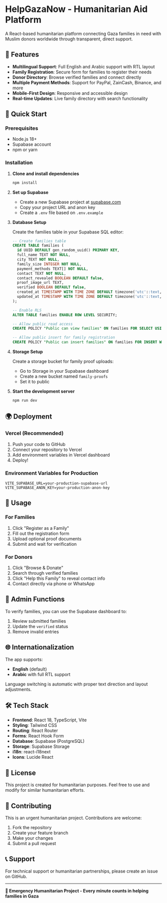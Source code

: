 # HelpGazaNow - Humanitarian Aid Platform

A React-based humanitarian platform connecting Gaza families in need with Muslim donors worldwide through transparent, direct support.

## 🌟 Features

- **Multilingual Support**: Full English and Arabic support with RTL layout
- **Family Registration**: Secure form for families to register their needs
- **Donor Directory**: Browse verified families and connect directly
- **Multiple Payment Methods**: Support for PayPal, ZainCash, Binance, and more
- **Mobile-First Design**: Responsive and accessible design
- **Real-time Updates**: Live family directory with search functionality

## 🚀 Quick Start

### Prerequisites

- Node.js 18+ 
- Supabase account
- npm or yarn

### Installation

1. **Clone and install dependencies**
   ```bash
   npm install
   ```

2. **Set up Supabase**
   - Create a new Supabase project at [supabase.com](https://supabase.com)
   - Copy your project URL and anon key
   - Create a `.env` file based on `.env.example`

3. **Database Setup**
   
   Create the families table in your Supabase SQL editor:
   
   ```sql
   -- Create families table
   CREATE TABLE families (
     id UUID DEFAULT gen_random_uuid() PRIMARY KEY,
     full_name TEXT NOT NULL,
     city TEXT NOT NULL,
     family_size INTEGER NOT NULL,
     payment_methods TEXT[] NOT NULL,
     contact TEXT NOT NULL,
     contact_revealed BOOLEAN DEFAULT false,
     proof_image_url TEXT,
     verified BOOLEAN DEFAULT false,
     created_at TIMESTAMP WITH TIME ZONE DEFAULT timezone('utc'::text, now()) NOT NULL,
     updated_at TIMESTAMP WITH TIME ZONE DEFAULT timezone('utc'::text, now()) NOT NULL
   );

   -- Enable RLS
   ALTER TABLE families ENABLE ROW LEVEL SECURITY;

   -- Allow public read access
   CREATE POLICY "Public can view families" ON families FOR SELECT USING (true);

   -- Allow public insert for family registration
   CREATE POLICY "Public can insert families" ON families FOR INSERT WITH CHECK (true);
   ```

4. **Storage Setup**
   
   Create a storage bucket for family proof uploads:
   - Go to Storage in your Supabase dashboard
   - Create a new bucket named `family-proofs`
   - Set it to public

5. **Start the development server**
   ```bash
   npm run dev
   ```

## 🌍 Deployment

### Vercel (Recommended)

1. Push your code to GitHub
2. Connect your repository to Vercel
3. Add environment variables in Vercel dashboard
4. Deploy!

### Environment Variables for Production

```
VITE_SUPABASE_URL=your-production-supabase-url
VITE_SUPABASE_ANON_KEY=your-production-anon-key
```

## 📱 Usage

### For Families
1. Click "Register as a Family"
2. Fill out the registration form
3. Upload optional proof documents
4. Submit and wait for verification

### For Donors
1. Click "Browse & Donate"
2. Search through verified families
3. Click "Help this Family" to reveal contact info
4. Contact directly via phone or WhatsApp

## 🔐 Admin Functions

To verify families, you can use the Supabase dashboard to:
1. Review submitted families
2. Update the `verified` status
3. Remove invalid entries

## 🌐 Internationalization

The app supports:
- **English** (default)
- **Arabic** with full RTL support

Language switching is automatic with proper text direction and layout adjustments.

## 🛠 Tech Stack

- **Frontend**: React 18, TypeScript, Vite
- **Styling**: Tailwind CSS
- **Routing**: React Router
- **Forms**: React Hook Form
- **Database**: Supabase (PostgreSQL)
- **Storage**: Supabase Storage
- **i18n**: react-i18next
- **Icons**: Lucide React

## 📄 License

This project is created for humanitarian purposes. Feel free to use and modify for similar humanitarian efforts.

## 🤝 Contributing

This is an urgent humanitarian project. Contributions are welcome:

1. Fork the repository
2. Create your feature branch
3. Make your changes
4. Submit a pull request

## 📞 Support

For technical support or humanitarian partnerships, please create an issue on GitHub.

---

**🚨 Emergency Humanitarian Project - Every minute counts in helping families in Gaza**